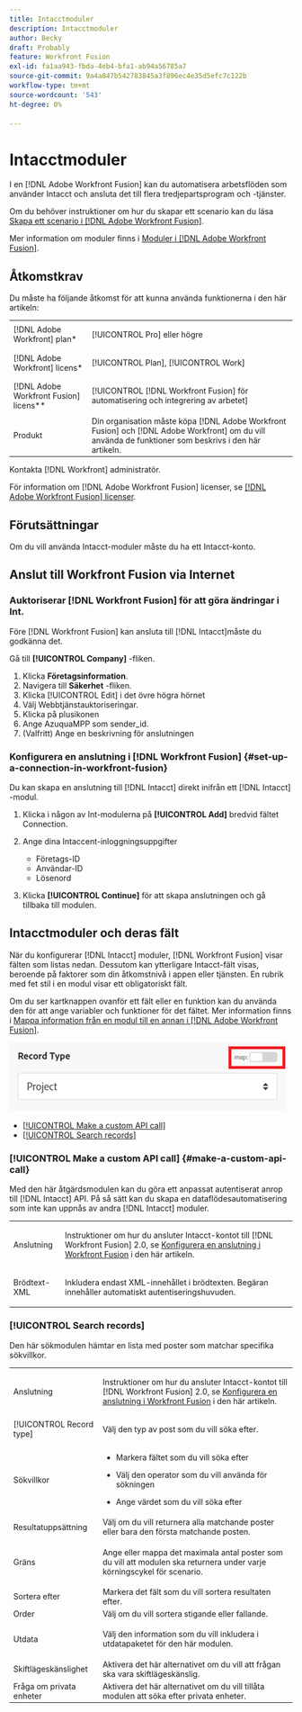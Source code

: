 ```yaml
---
title: Intacctmoduler
description: Intacctmoduler
author: Becky
draft: Probably
feature: Workfront Fusion
exl-id: fa1aa943-fbda-4eb4-bfa1-ab94a56785a7
source-git-commit: 9a4a847b542783845a3f896ec4e35d5efc7c122b
workflow-type: tm+mt
source-wordcount: '543'
ht-degree: 0%

---
```


# Intacctmoduler

I en [!DNL Adobe Workfront Fusion] kan du automatisera arbetsflöden som använder Intacct och ansluta det till flera tredjepartsprogram och -tjänster.

Om du behöver instruktioner om hur du skapar ett scenario kan du läsa [Skapa ett scenario i [!DNL Adobe Workfront Fusion]](../../workfront-fusion/scenarios/create-a-scenario.md).

Mer information om moduler finns i [Moduler i [!DNL Adobe Workfront Fusion]](../../workfront-fusion/modules/modules.md).

## Åtkomstkrav

Du måste ha följande åtkomst för att kunna använda funktionerna i den här artikeln:

<table style="table-layout:auto"> 
 <col> 
 <col> 
 <tbody> 
  <tr> 
   <td role="rowheader">[!DNL Adobe Workfront] plan*</td>
  <td> <p>[!UICONTROL Pro] eller högre</p> </td>
  </tr> 
  <tr data-mc-conditions=""> 
   <td role="rowheader">[!DNL Adobe Workfront] licens*</td>
   <td> <p>[!UICONTROL Plan], [!UICONTROL Work]</p> </td> 
  </tr> 
  <tr> 
   <td role="rowheader">[!DNL Adobe Workfront Fusion] licens**</td> 
   <td> <p>[!UICONTROL [!DNL Workfront Fusion] för automatisering och integrering av arbetet] </p> </td> 
  </tr> 
  <tr> 
   <td role="rowheader">Produkt</td> 
   <td>Din organisation måste köpa [!DNL Adobe Workfront Fusion] och [!DNL Adobe Workfront] om du vill använda de funktioner som beskrivs i den här artikeln.</td> 
  </tr>
 </tbody> 
</table>

Kontakta [!DNL Workfront] administratör.

För information om [!DNL Adobe Workfront Fusion] licenser, se [[!DNL Adobe Workfront Fusion] licenser](../../workfront-fusion/get-started/license-automation-vs-integration.md).

## Förutsättningar

Om du vill använda Intacct-moduler måste du ha ett Intacct-konto.

## Anslut till Workfront Fusion via Internet

### Auktoriserar [!DNL Workfront Fusion] för att göra ändringar i Int.

Före [!DNL Workfront Fusion] kan ansluta till [!DNL Intacct]måste du godkänna det.

Gå till **[!UICONTROL Company]** -fliken.

1. Klicka **Företagsinformation**.
1. Navigera till **Säkerhet** -fliken.
1. Klicka [!UICONTROL Edit] i det övre högra hörnet
1. Välj Webbtjänstauktoriseringar.
1. Klicka på plusikonen
1. Ange AzuquaMPP som sender_id.
1. (Valfritt) Ange en beskrivning för anslutningen

### Konfigurera en anslutning i [!DNL Workfront Fusion] {#set-up-a-connection-in-workfront-fusion}

Du kan skapa en anslutning till [!DNL Intacct] direkt inifrån ett [!DNL Intacct] -modul.

1. Klicka i någon av Int-modulerna på **[!UICONTROL Add]** bredvid fältet Connection.
1. Ange dina Intaccent-inloggningsuppgifter

   * Företags-ID
   * Användar-ID
   * Lösenord

1. Klicka **[!UICONTROL Continue]** för att skapa anslutningen och gå tillbaka till modulen.

## Intacctmoduler och deras fält

När du konfigurerar [!DNL Intacct] moduler, [!DNL Workfront Fusion] visar fälten som listas nedan. Dessutom kan ytterligare Intacct-fält visas, beroende på faktorer som din åtkomstnivå i appen eller tjänsten. En rubrik med fet stil i en modul visar ett obligatoriskt fält.

Om du ser kartknappen ovanför ett fält eller en funktion kan du använda den för att ange variabler och funktioner för det fältet. Mer information finns i [Mappa information från en modul till en annan i [!DNL Adobe Workfront Fusion]](../../workfront-fusion/mapping/map-information-between-modules.md).

![](assets/map-toggle-350x74.png)

* [[!UICONTROL Make a custom API call]](#make-a-custom-api-call)
* [[!UICONTROL Search records]](#search-records)

### [!UICONTROL Make a custom API call] {#make-a-custom-api-call}

Med den här åtgärdsmodulen kan du göra ett anpassat autentiserat anrop till [!DNL Intacct] API. På så sätt kan du skapa en dataflödesautomatisering som inte kan uppnås av andra [!DNL Intacct] moduler.

<table style="table-layout:auto"> 
 <col> 
 <col> 
 <tbody> 
  <tr> 
   <td role="rowheader"> <p>Anslutning</p> </td> 
   <td> <p>Instruktioner om hur du ansluter Intacct-kontot till [!DNL Workfront Fusion] 2.0, se <a href="#set-up-a-connection-in-workfront-fusion" class="MCXref xref">Konfigurera en anslutning i Workfront Fusion</a> i den här artikeln.</p> </td> 
  </tr> 
  <tr> 
   <td role="rowheader">Brödtext-XML</td> 
   <td> <p>Inkludera endast XML-innehållet i brödtexten. Begäran innehåller automatiskt autentiseringshuvuden.</p> </td> 
  </tr> 
 </tbody> 
</table>

### [!UICONTROL Search records]

Den här sökmodulen hämtar en lista med poster som matchar specifika sökvillkor.

<table style="table-layout:auto"> 
 <col> 
 <col> 
 <tbody> 
  <tr> 
   <td role="rowheader"> <p>Anslutning</p> </td> 
   <td> <p>Instruktioner om hur du ansluter Intacct-kontot till [!DNL Workfront Fusion] 2.0, se <a href="#set-up-a-connection-in-workfront-fusion" class="MCXref xref">Konfigurera en anslutning i Workfront Fusion</a> i den här artikeln.</p> </td> 
  </tr> 
  <tr> 
   <td role="rowheader">[!UICONTROL Record type]</td> 
   <td> <p>Välj den typ av post som du vill söka efter.</p> </td> 
  </tr> 
  <tr> 
   <td role="rowheader"> <p>Sökvillkor</p> </td> 
   <td> 
    <ul> 
     <li> <p>Markera fältet som du vill söka efter</p> </li> 
     <li> <p>Välj den operator som du vill använda för sökningen</p> </li> 
     <li> <p>Ange värdet som du vill söka efter</p> </li> 
    </ul> </td> 
  </tr> 
  <tr> 
   <td role="rowheader">Resultatuppsättning</td> 
   <td>Välj om du vill returnera alla matchande poster eller bara den första matchande posten.</td> 
  </tr> 
  <tr> 
   <td role="rowheader">Gräns</td> 
   <td> <p>Ange eller mappa det maximala antal poster som du vill att modulen ska returnera under varje körningscykel för scenario.</p> </td> 
  </tr> 
  <tr> 
   <td role="rowheader">Sortera efter</td> 
   <td>Markera det fält som du vill sortera resultaten efter. </td> 
  </tr> 
  <tr> 
   <td role="rowheader">Order</td> 
   <td>Välj om du vill sortera stigande eller fallande.</td> 
  </tr> 
  <tr> 
   <td role="rowheader">Utdata</td> 
   <td> <p>Välj den information som du vill inkludera i utdatapaketet för den här modulen.</p> </td> 
  </tr> 
  <tr> 
   <td role="rowheader">Skiftlägeskänslighet</td> 
   <td>Aktivera det här alternativet om du vill att frågan ska vara skiftlägeskänslig.</td> 
  </tr> 
  <tr> 
   <td role="rowheader">Fråga om privata enheter</td> 
   <td>Aktivera det här alternativet om du vill tillåta modulen att söka efter privata enheter.</td> 
  </tr> 
 </tbody> 
</table>
